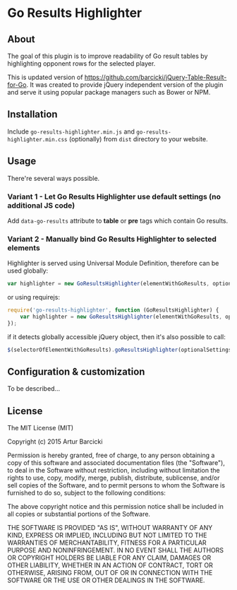 # Go Results Highlighter

## About

The goal of this plugin is to improve readability of Go result tables by
highlighting opponent rows for the selected player.

This is updated version of https://github.com/barcicki/jQuery-Table-Result-for-Go.
It was created to provide jQuery independent version of the plugin and serve it
using popular package managers such as Bower or NPM.

## Installation

Include `go-results-highlighter.min.js` and `go-results-highlighter.min.css`
(optionally) from `dist` directory to your website.

## Usage

There're several ways possible.

### Variant 1 - Let Go Results Highlighter use default settings (no additional JS code)

Add `data-go-results` attribute to **table** or **pre** tags which contain
Go results.

### Variant 2 - Manually bind Go Results Highlighter to selected elements

Highlighter is served using Universal Module Definition, therefore can be used
globally:

```js
var highlighter = new GoResultsHighlighter(elementWithGoResults, optionalSettings);
```
or using requirejs:

```js
require('go-results-highlighter', function (GoResultsHighlighter) {
    var highlighter = new GoResultsHighlighter(elementWithGoResults, optionalSettings);
});
```

if it detects globally accessible jQuery object, then it's also possible to call:

```js
$(selectorOfElementWithGoResults).goResultsHighlighter(optionalSettings);
```

## Configuration & customization

To be described...

## License

The MIT License (MIT)

Copyright (c) 2015 Artur Barcicki

Permission is hereby granted, free of charge, to any person obtaining a copy
of this software and associated documentation files (the "Software"), to deal
in the Software without restriction, including without limitation the rights
to use, copy, modify, merge, publish, distribute, sublicense, and/or sell
copies of the Software, and to permit persons to whom the Software is
furnished to do so, subject to the following conditions:

The above copyright notice and this permission notice shall be included in
all copies or substantial portions of the Software.

THE SOFTWARE IS PROVIDED "AS IS", WITHOUT WARRANTY OF ANY KIND, EXPRESS OR
IMPLIED, INCLUDING BUT NOT LIMITED TO THE WARRANTIES OF MERCHANTABILITY,
FITNESS FOR A PARTICULAR PURPOSE AND NONINFRINGEMENT. IN NO EVENT SHALL THE
AUTHORS OR COPYRIGHT HOLDERS BE LIABLE FOR ANY CLAIM, DAMAGES OR OTHER
LIABILITY, WHETHER IN AN ACTION OF CONTRACT, TORT OR OTHERWISE, ARISING FROM,
OUT OF OR IN CONNECTION WITH THE SOFTWARE OR THE USE OR OTHER DEALINGS IN
THE SOFTWARE.
